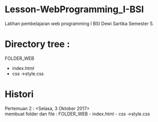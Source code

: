 # Lesson-WebProgramming_I-BSI
Latihan pembelajaran web programming I BSI Dewi Sartika Semester 5.

# Directory tree : 
FOLDER_WEB
- index.html
- css
    ->style.css

# Histori
Pertemuan 2 : <Selasa, 3 Oktober 2017>  
membuat folder dan file : 
  FOLDER_WEB
    - index.html
    - css
      ->style.css
